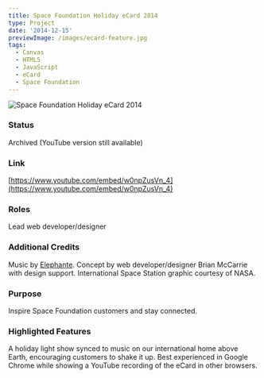 ```yaml
---
title: Space Foundation Holiday eCard 2014
type: Project
date: '2014-12-15'
previewImage: /images/ecard-feature.jpg
tags:
  - Canvas
  - HTML5
  - JavaScript
  - eCard
  - Space Foundation
---
```

![Space Foundation Holiday eCard 2014](/images/ecard-2014-top.jpg)

### Status

Archived (YouTube version still available)

### Link

[https://www.youtube.com/embed/w0npZusVn_4](https://www.youtube.com/embed/w0npZusVn_4)

### Roles

Lead web developer/designer

### Additional Credits

Music by [Elephante](http://www.songchimp.com/elephante-shake-the-earth/download). Concept by web developer/designer Brian McCarrie with design support. International Space Station graphic courtesy of NASA.

### Purpose

Inspire Space Foundation customers and stay connected.

### Highlighted Features

A holiday light show synced to music on our international home above Earth, encouraging customers to shake it up. Best experienced in Google Chrome while showing a YouTube recording of the eCard in other browsers.
